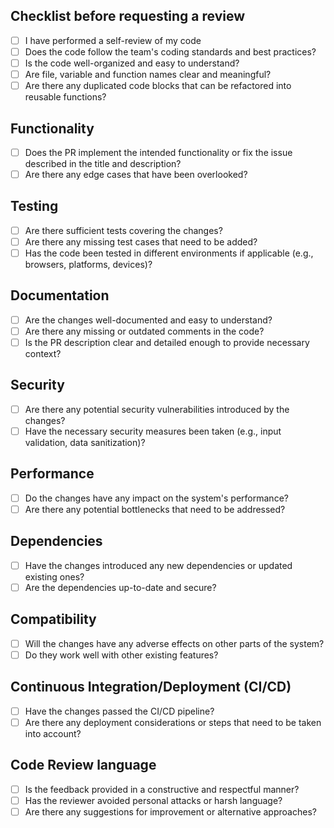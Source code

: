 ## Checklist before requesting a review
- [ ] I have performed a self-review of my code
- [ ] Does the code follow the team's coding standards and best practices?
- [ ] Is the code well-organized and easy to understand?
- [ ] Are file, variable and function names clear and meaningful?
- [ ] Are there any duplicated code blocks that can be refactored into reusable functions?

## Functionality
- [ ] Does the PR implement the intended functionality or fix the issue described in the title and description?
- [ ] Are there any edge cases that have been overlooked?

## Testing
- [ ] Are there sufficient tests covering the changes?
- [ ] Are there any missing test cases that need to be added?
- [ ] Has the code been tested in different environments if applicable (e.g., browsers, platforms, devices)?

## Documentation
- [ ] Are the changes well-documented and easy to understand?
- [ ] Are there any missing or outdated comments in the code?
- [ ] Is the PR description clear and detailed enough to provide necessary context?

## Security
- [ ] Are there any potential security vulnerabilities introduced by the changes?
- [ ] Have the necessary security measures been taken (e.g., input validation, data sanitization)?

## Performance
- [ ] Do the changes have any impact on the system's performance?
- [ ] Are there any potential bottlenecks that need to be addressed?

## Dependencies
- [ ] Have the changes introduced any new dependencies or updated existing ones?
- [ ] Are the dependencies up-to-date and secure?

## Compatibility
- [ ] Will the changes have any adverse effects on other parts of the system?
- [ ] Do they work well with other existing features?

## Continuous Integration/Deployment (CI/CD)
- [ ] Have the changes passed the CI/CD pipeline?
- [ ] Are there any deployment considerations or steps that need to be taken into account?

## Code Review language
- [ ] Is the feedback provided in a constructive and respectful manner?
- [ ] Has the reviewer avoided personal attacks or harsh language?
- [ ] Are there any suggestions for improvement or alternative approaches?
